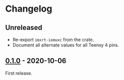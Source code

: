 # Changelog

## Unreleased

- Re-export `imxrt-iomuxc` from the crate.
- Document all alternate values for all Teensy 4 pins.

## [0.1.0] - 2020-10-06

First release.

[0.1.0]: https://github.com/mciantyre/teensy4-rs/releases/tag/teensy4-pins-0.1.0
